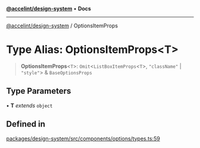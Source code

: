 [**@accelint/design-system**](../README.md) • **Docs**

***

[@accelint/design-system](../README.md) / OptionsItemProps

# Type Alias: OptionsItemProps\<T\>

> **OptionsItemProps**\<`T`\>: `Omit`\<`ListBoxItemProps`\<`T`\>, `"className"` \| `"style"`\> & `BaseOptionsProps`

## Type Parameters

• **T** *extends* `object`

## Defined in

[packages/design-system/src/components/options/types.ts:59](https://github.com/gohypergiant/standard-toolkit/blob/258694cea8ed8bbd956b3cf5da47c2c9debcf127/packages/design-system/src/components/options/types.ts#L59)
